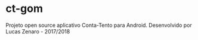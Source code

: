 # ct-gom
Projeto open source aplicativo Conta-Tento para Android. Desenvolvido por Lucas Zenaro - 2017/2018
